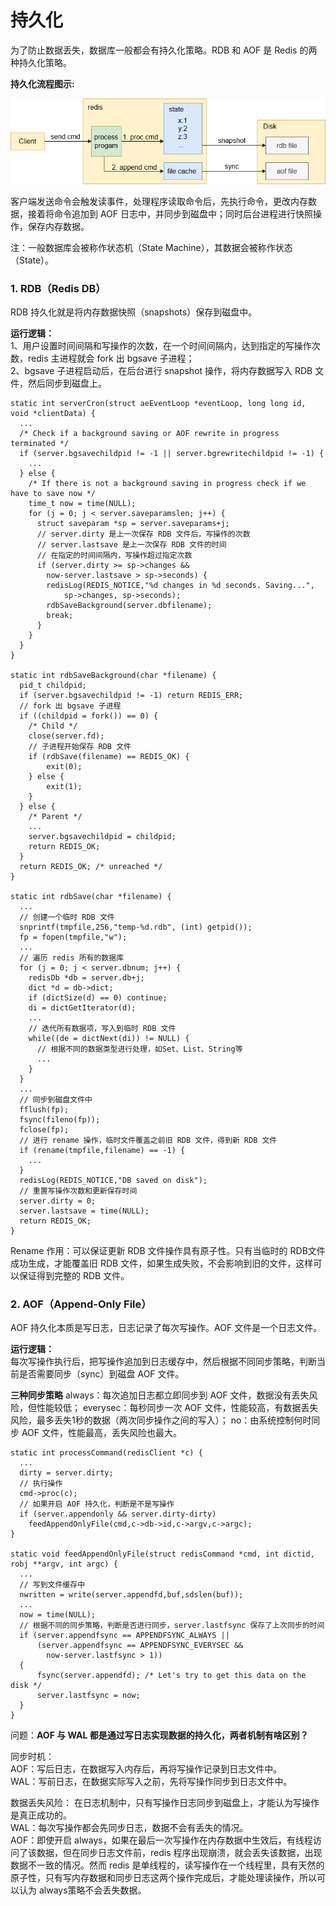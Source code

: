 # 持久化

为了防止数据丢失，数据库一般都会有持久化策略。RDB 和 AOF 是 Redis 的两种持久化策略。   

**持久化流程图示:**    

![持久化](./img/persist.png "rdb")

客户端发送命令会触发读事件，处理程序读取命令后，先执行命令，更改内存数据，接着将命令追加到 AOF 日志中，并同步到磁盘中；同时后台进程进行快照操作，保存内存数据。    

注：一般数据库会被称作状态机（State Machine），其数据会被称作状态（State）。

### 1. RDB（Redis DB）
RDB 持久化就是将内存数据快照（snapshots）保存到磁盘中。    

**运行逻辑：**  
1、用户设置时间间隔和写操作的次数，在一个时间间隔内，达到指定的写操作次数，redis 主进程就会 fork 出 bgsave 子进程；  
2、bgsave 子进程启动后，在后台进行 snapshot 操作，将内存数据写入 RDB 文件，然后同步到磁盘上。   
```
static int serverCron(struct aeEventLoop *eventLoop, long long id, void *clientData) {
  ...
  /* Check if a background saving or AOF rewrite in progress terminated */
  if (server.bgsavechildpid != -1 || server.bgrewritechildpid != -1) {
    ...
  } else {
    /* If there is not a background saving in progress check if we have to save now */
    time_t now = time(NULL);
    for (j = 0; j < server.saveparamslen; j++) {
      struct saveparam *sp = server.saveparams+j;
      // server.dirty 是上一次保存 RDB 文件后，写操作的次数
      // server.lastsave 是上一次保存 RDB 文件的时间
      // 在指定的时间间隔内，写操作超过指定次数
      if (server.dirty >= sp->changes &&
        now-server.lastsave > sp->seconds) {
        redisLog(REDIS_NOTICE,"%d changes in %d seconds. Saving...",
            sp->changes, sp->seconds);
        rdbSaveBackground(server.dbfilename);
        break;
      }
    }
  }
}

static int rdbSaveBackground(char *filename) {
  pid_t childpid;
  if (server.bgsavechildpid != -1) return REDIS_ERR;
  // fork 出 bgsave 子进程
  if ((childpid = fork()) == 0) {
    /* Child */
    close(server.fd);
    // 子进程开始保存 RDB 文件
    if (rdbSave(filename) == REDIS_OK) {
        exit(0);
    } else {
        exit(1);
    }
  } else {
    /* Parent */
    ...
    server.bgsavechildpid = childpid;
    return REDIS_OK;
  }
  return REDIS_OK; /* unreached */
}

static int rdbSave(char *filename) {
  ...
  // 创建一个临时 RDB 文件
  snprintf(tmpfile,256,"temp-%d.rdb", (int) getpid());
  fp = fopen(tmpfile,"w");
  ...
  // 遍历 redis 所有的数据库
  for (j = 0; j < server.dbnum; j++) {
    redisDb *db = server.db+j;
    dict *d = db->dict;
    if (dictSize(d) == 0) continue;
    di = dictGetIterator(d);
    ...
    // 迭代所有数据项，写入到临时 RDB 文件
    while((de = dictNext(di)) != NULL) { 
      // 根据不同的数据类型进行处理，如Set、List、String等
      ...
    }
  }
  ...
  // 同步到磁盘文件中
  fflush(fp);
  fsync(fileno(fp));
  fclose(fp);
  // 进行 rename 操作，临时文件覆盖之前旧 RDB 文件，得到新 RDB 文件
  if (rename(tmpfile,filename) == -1) {
    ...
  }
  redisLog(REDIS_NOTICE,"DB saved on disk");
  // 重置写操作次数和更新保存时间
  server.dirty = 0;
  server.lastsave = time(NULL);
  return REDIS_OK;
}
```
Rename 作用：可以保证更新 RDB 文件操作具有原子性。只有当临时的 RDB文件成功生成，才能覆盖旧 RDB 文件，如果生成失败，不会影响到旧的文件，这样可以保证得到完整的 RDB 文件。    

### 2. AOF（Append-Only File）
AOF 持久化本质是写日志，日志记录了每次写操作。AOF 文件是一个日志文件。   

**运行逻辑：**   
每次写操作执行后，把写操作追加到日志缓存中，然后根据不同同步策略，判断当前是否需要同步（sync）到磁盘 AOF 文件。  

**三种同步策略**
always：每次追加日志都立即同步到 AOF 文件，数据没有丢失风险，但性能较低；
everysec：每秒同步一次 AOF 文件，性能较高，有数据丢失风险，最多丢失1秒的数据（两次同步操作之间的写入）；
no：由系统控制何时同步 AOF 文件，性能最高，丢失风险也最大。

```
static int processCommand(redisClient *c) {
  ...
  dirty = server.dirty;
  // 执行操作
  cmd->proc(c);
  // 如果开启 AOF 持久化，判断是不是写操作
  if (server.appendonly && server.dirty-dirty)
    feedAppendOnlyFile(cmd,c->db->id,c->argv,c->argc);
}

static void feedAppendOnlyFile(struct redisCommand *cmd, int dictid, robj **argv, int argc) {
  ...
  // 写到文件缓存中
  nwritten = write(server.appendfd,buf,sdslen(buf));
  ...
  now = time(NULL);
  // 根据不同的同步策略，判断是否进行同步，server.lastfsync 保存了上次同步的时间
  if (server.appendfsync == APPENDFSYNC_ALWAYS ||
      (server.appendfsync == APPENDFSYNC_EVERYSEC &&
        now-server.lastfsync > 1))
  {
      fsync(server.appendfd); /* Let's try to get this data on the disk */
      server.lastfsync = now;
  }
}
```

问题：**AOF 与 WAL 都是通过写日志实现数据的持久化，两者机制有啥区别？**    

同步时机：  
AOF：写后日志，在数据写入内存后，再将写操作记录到日志文件中。   
WAL：写前日志，在数据实际写入之前，先将写操作同步到日志文件中。   

数据丢失风险：
在日志机制中，只有写操作日志同步到磁盘上，才能认为写操作是真正成功的。    
WAL：每次写操作都会先同步日志，数据不会有丢失的情况。   
AOF：即使开启 always，如果在最后一次写操作在内存数据中生效后，有线程访问了该数据，但在同步日志文件前，redis 程序出现崩溃，就会丢失该数据，出现数据不一致的情况。然而 redis 是单线程的，读写操作在一个线程里，具有天然的原子性，只有写内存数据和同步日志这两个操作完成后，才能处理读操作，所以可以认为 always策略不会丢失数据。